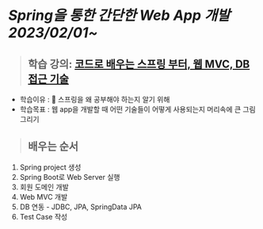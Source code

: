 # _Spring을 통한 간단한 Web App 개발 2023/02/01~_
>## **학습 강의: [코드로 배우는 스프링 부터, 웹 MVC, DB접근 기술](https://www.inflearn.com/course/%EC%8A%A4%ED%94%84%EB%A7%81-%EC%9E%85%EB%AC%B8-%EC%8A%A4%ED%94%84%EB%A7%81%EB%B6%80%ED%8A%B8)**
* 학습이유 : 🤔 스프링을 왜 공부해야 하는지 알기 위해
* 학습목표 : 웹 app을 개발할 때 어떤 기술들이 어떻게 사용되는지 머리속에 큰 그림 그리기
>## **배우는 순서**
1. Spring project 생성
2. Spring Boot로 Web Server 실행
3. 회원 도메인 개발
4. Web MVC 개발
5. DB 연동 - JDBC, JPA, SpringData JPA
6. Test Case 작성